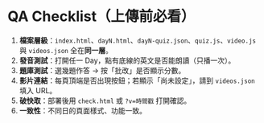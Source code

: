 # QA Checklist（上傳前必看）
1. **檔案層級**：`index.html`、`dayN.html`、`dayN-quiz.json`、`quiz.js`、`video.js` 與 `videos.json` 全在**同一層**。
2. **發音測試**：打開任一 Day，點有底線的英文是否能朗讀（只播一次）。
3. **題庫測試**：選幾題作答 → 按「批改」是否顯示分數。
4. **影片連結**：每頁頂端是否出現按鈕；若顯示「尚未設定」，請到 `videos.json` 填入 URL。
5. **破快取**：部署後用 `check.html` 或 `?v=時間戳` 打開確認。
6. **一致性**：不同日的頁面樣式、功能一致。
